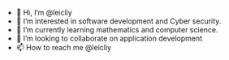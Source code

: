 - 👋 Hi, I’m @leicliy
- 👀 I’m interested in software development and Cyber security.
- 🌱 I’m currently learning mathematics and computer science.
- 💞️ I’m looking to collaborate on application development 
- 📫 How to reach me @leicliy

<!---
leicliy/leicliy is a ✨ special ✨ repository because its `README.md` (this file) appears on your GitHub profile.
You can click the Preview link to take a look at your changes.
--->
